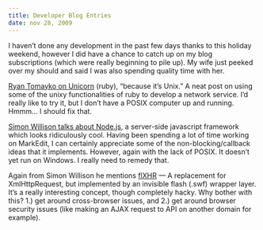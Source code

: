 ```yaml
---
title: Developer Blog Entries
date: nov 28, 2009
---
```


I haven’t done any development in the past few days thanks to this holiday weekend, however I did have a chance to catch up on my blog subscriptions (which were really beginning to pile up). My wife just peeked over my should and said I was also spending quality time with her.

[Ryan Tomayko on Unicorn](http://tomayko.com/writings/unicorn-is-unix) (ruby), “because it’s Unix.” A neat post on using some of the unixy functionalities of ruby to develop a network service. I’d really like to try it, but I don’t have a POSIX computer up and running. Hmmm… I should fix that.

[Simon Willison talks about Node.js](http://simonwillison.net/2009/Nov/23/node/), a server-side javascript framework which looks ridiculously cool. Having been spending a lot of time working on MarkEdit, I can certainly appreciate some of the non-blocking/callback ideas that it implements. However, again with the lack of POSIX. It doesn’t yet run on Windows. I really need to remedy that.

Again from Simon Willison he mentions [flXHR](http://flxhr.flensed.com/) — A replacement for XmlHttpRequest, but implemented by an invisible flash (.swf) wrapper layer. It’s a really interesting concept, though completely hacky. Why bother with this? 1.) get around cross-browser issues, and 2.) get around browser security issues (like making an AJAX request to API on another domain for example).